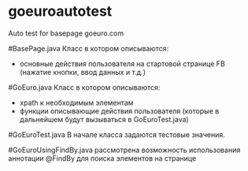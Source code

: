 # goeuroautotest
Auto test for basepage goeuro.com

#BasePage.java
Класс в котором описываются:
- основные действия пользователя на стартовой странице FB (нажатие кнопки, ввод данных и т.д.)

#GoEuro.java
Класс в котором описываются:
- xpath к необходимым элементам
- функции описывающие действия пользователя (которые в дальнейшем будут вызываться в GoEuroTest.java) 

#GoEuroTest.java
В начале класса задаются тестовые значения.

#GoEuroUsingFindBy.java
рассмотрена возможность использования аннотации @FindBy для поиска элементов на странице
